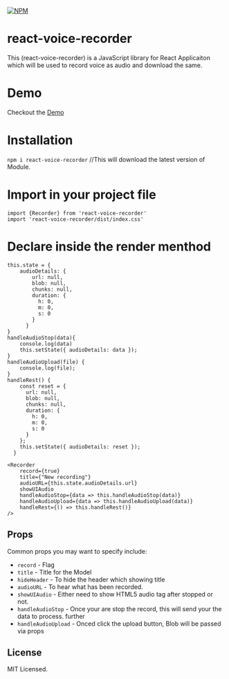 [![NPM](https://img.shields.io/npm/v/react-select.svg)](https://www.npmjs.com/package/react-voice-recorder)

# react-voice-recorder

This (react-voice-recorder) is a JavaScript library for React Applicaiton which will be used to record voice as audio and download the same.

# Demo

Checkout the [Demo](https://library-demos.herokuapp.com/react-voice-recorder)

# Installation

```npm i react-voice-recorder```  //This will download the latest version of Module.

# Import in your project file

```
import {Recorder} from 'react-voice-recorder'
import 'react-voice-recorder/dist/index.css'
```

# Declare inside the render menthod


```
this.state = {
    audioDetails: {
        url: null,
        blob: null,
        chunks: null,
        duration: {
          h: 0,
          m: 0,
          s: 0
        }
      }
}
handleAudioStop(data){
    console.log(data)
    this.setState({ audioDetails: data });
}
handleAudioUpload(file) {
    console.log(file);
}
handleRest() {
    const reset = {
      url: null,
      blob: null,
      chunks: null,
      duration: {
        h: 0,
        m: 0,
        s: 0
      }
    };
    this.setState({ audioDetails: reset });
  }

<Recorder
    record={true}
    title={"New recording"}
    audioURL={this.state.audioDetails.url}
    showUIAudio
    handleAudioStop={data => this.handleAudioStop(data)}
    handleAudioUpload={data => this.handleAudioUpload(data)}
    handleRest={() => this.handleRest()} 
/>

```


## Props

Common props you may want to specify include:

- `record` - Flag 
- `title` - Title for the Model
- `hideHeader` - To hide the header which showing title
- `audioURL` - To hear what has been recorded.
- `showUIAudio` - Either need to show HTML5 audio tag after stopped or not.
- `handleAudioStop` - Once your are stop the record, this will send your the data to process. further
- `handleAudioUpload` - Onced click the upload button, Blob will be passed via props 


## License

MIT Licensed.
